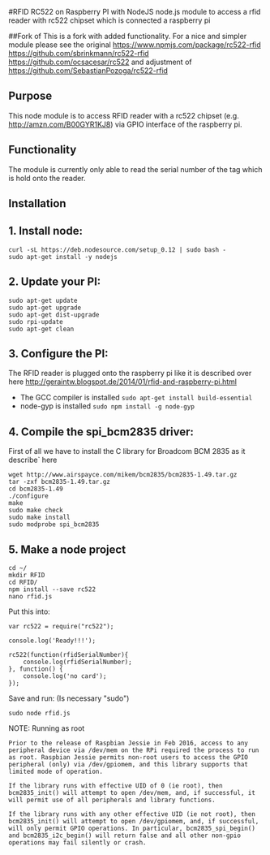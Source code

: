 #RFID RC522 on Raspberry PI with NodeJS
node.js module to access a rfid reader with rc522 chipset which is connected a raspberry pi

##Fork of
This is a fork with added functionality. For a nice and simpler module please see the original https://www.npmjs.com/package/rc522-rfid https://github.com/sbrinkmann/rc522-rfid https://github.com/ocsacesar/rc522 and adjustment of https://github.com/SebastianPozoga/rc522-rfid

## Purpose
This node module is to access RFID reader with a rc522 chipset (e.g. http://amzn.com/B00GYR1KJ8) via GPIO interface of the raspberry pi.

## Functionality
The module is currently only able to read the serial number of the tag which is hold onto the reader.

## Installation

## 1. Install node:
```
curl -sL https://deb.nodesource.com/setup_0.12 | sudo bash -
sudo apt-get install -y nodejs
```

## 2. Update your PI:
```
sudo apt-get update
sudo apt-get upgrade
sudo apt-get dist-upgrade
sudo rpi-update
sudo apt-get clean
```

## 3. Configure the PI:

The RFID reader is plugged onto the raspberry pi like it is described over here http://geraintw.blogspot.de/2014/01/rfid-and-raspberry-pi.html
- The GCC compiler is installed ```sudo apt-get install build-essential```
- node-gyp is installed ```sudo npm install -g node-gyp```

## 4. Compile the spi_bcm2835 driver:
First of all we have to install the C library for Broadcom BCM 2835 as it describe` here
```
wget http://www.airspayce.com/mikem/bcm2835/bcm2835-1.49.tar.gz
tar -zxf bcm2835-1.49.tar.gz
cd bcm2835-1.49
./configure
make
sudo make check
sudo make install
sudo modprobe spi_bcm2835
```

## 5. Make a node project
```
cd ~/
mkdir RFID
cd RFID/
npm install --save rc522
nano rfid.js
```

Put this into:

```
var rc522 = require("rc522");

console.log('Ready!!!');

rc522(function(rfidSerialNumber){
	console.log(rfidSerialNumber);
}, function() {
	console.log('no card');
});
```

Save and run: (Is necessary "sudo")

```
sudo node rfid.js
```


NOTE: Running as root

```
Prior to the release of Raspbian Jessie in Feb 2016, access to any peripheral device via /dev/mem on the RPi required the process to run as root. Raspbian Jessie permits non-root users to access the GPIO peripheral (only) via /dev/gpiomem, and this library supports that limited mode of operation.

If the library runs with effective UID of 0 (ie root), then bcm2835_init() will attempt to open /dev/mem, and, if successful, it will permit use of all peripherals and library functions.

If the library runs with any other effective UID (ie not root), then bcm2835_init() will attempt to open /dev/gpiomem, and, if successful, will only permit GPIO operations. In particular, bcm2835_spi_begin() and bcm2835_i2c_begin() will return false and all other non-gpio operations may fail silently or crash.
```
